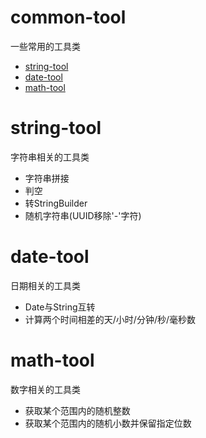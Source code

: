 # common-tool
一些常用的工具类
<ul>
  <li><a href="#stringTool">string-tool</a></li>
  <li><a href="#dateTool">date-tool</a></li>
  <li><a href="#mathTool">math-tool</a></li>
</ul>
<h1 id="stringTool">string-tool</h1>
字符串相关的工具类</br>
<ul>
  <li>字符串拼接</li>
  <li>判空</li>
  <li>转StringBuilder</li>
  <li>随机字符串(UUID移除'-'字符)</li>
</ul>
<h1 id="dateTool">date-tool</h1>
日期相关的工具类</br>
<ul>
  <li>Date与String互转</li>
  <li>计算两个时间相差的天/小时/分钟/秒/毫秒数</li>
</ul>
<h1 id="mathTool">math-tool</h1>
数字相关的工具类
<ul>
  <li>获取某个范围内的随机整数</li>
  <li>获取某个范围内的随机小数并保留指定位数</li>
</ul>
